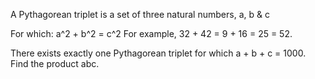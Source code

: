 A Pythagorean triplet is a set of three natural numbers, a, b & c
 
For which: a^2 + b^2 = c^2
For example, 32 + 42 = 9 + 16 = 25 = 52.
 
There exists exactly one Pythagorean triplet for which a + b + c = 1000.
Find the product abc.